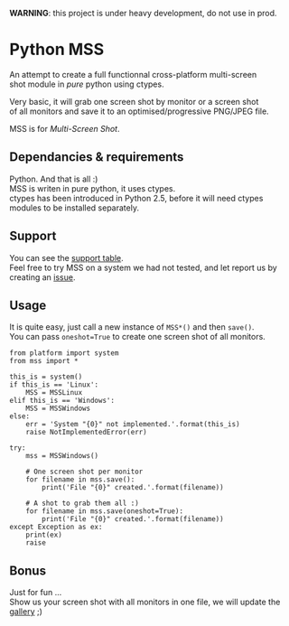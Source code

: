 **WARNING**: this project is under heavy development, do not use in prod.

Python MSS
===

An attempt to create a full functionnal cross-platform multi-screen  
shot module in _pure_ python using ctypes.

Very basic, it will grab one screen shot by monitor or a screen shot  
of all monitors and save it to an optimised/progressive PNG/JPEG file.

MSS is for *Multi-Screen Shot*.

Dependancies & requirements
---

Python. And that is all :)  
MSS is writen in pure python, it uses ctypes.  
ctypes has been introduced in Python 2.5, before it will need ctypes modules to be installed separately.

Support
---

You can see the [support table](https://tiger-222.fr/tout/python-mss/support.html).  
Feel free to try MSS on a system we had not tested, and let report us by creating an [issue](https://github.com/BoboTiG/python-mss/issues).

Usage
---

It is quite easy, just call a new instance of `MSS*()` and then `save()`.  
You can pass `oneshot=True` to create one screen shot of all monitors.

    from platform import system
    from mss import *

    this_is = system()
    if this_is == 'Linux':
        MSS = MSSLinux
    elif this_is == 'Windows':
        MSS = MSSWindows
    else:
        err = 'System "{0}" not implemented.'.format(this_is)
        raise NotImplementedError(err)
    
    try:
        mss = MSSWindows()

        # One screen shot per monitor
        for filename in mss.save():
            print('File "{0}" created.'.format(filename))

        # A shot to grab them all :)
        for filename in mss.save(oneshot=True):
            print('File "{0}" created.'.format(filename))
    except Exception as ex:
        print(ex)
        raise

Bonus
---

Just for fun ...  
Show us your screen shot with all monitors in one file, we will update the [gallery](https://tiger-222.fr/tout/python-mss/galerie/) ;)

